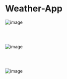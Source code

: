 # Weather-App
![image](https://github.com/Omkar4965/Weather-App/assets/115718315/435f633c-d620-4610-ac44-9b2edd99010a)

<br><br>

![image](https://github.com/Omkar4965/Weather-App/assets/115718315/5db3e396-1a12-4271-9ba2-bd881ad43142)

<br><br>

![image](https://github.com/Omkar4965/Weather-App/assets/115718315/fd337d5c-f516-4180-a7e0-5ceea0af017c)

